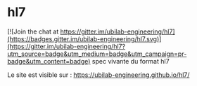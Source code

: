 # hl7

[![Join the chat at https://gitter.im/ubilab-engineering/hl7](https://badges.gitter.im/ubilab-engineering/hl7.svg)](https://gitter.im/ubilab-engineering/hl7?utm_source=badge&utm_medium=badge&utm_campaign=pr-badge&utm_content=badge)
spec vivante du format hl7

Le site est visible sur : https://ubilab-engineering.github.io/hl7/
